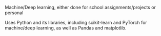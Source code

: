 Machine/Deep learning, either done for school assignments/projects or personal

Uses Python and its libraries, including scikit-learn and PyTorch for machine/deep learning, as well as Pandas and matplotlib.
